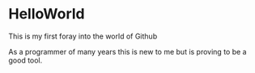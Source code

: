 # HelloWorld
This is my first foray into the world of Github

As a programmer of many years this is new to me but is proving to be a good tool.
